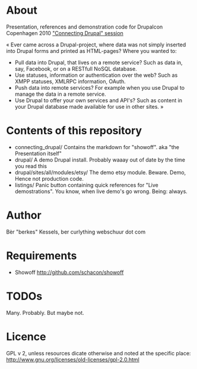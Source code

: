 # About
Presentation, references and demonstration code for Drupalcon Copenhagen 2010 
["Connecting Drupal" session](http://cph2010.drupal.org/sessions/connect-drupal)

« Ever came across a Drupal-project, where data was not simply inserted into Drupal forms and printed as HTML-pages? Where you wanted to:

* Pull data into Drupal, that lives on a remote service? Such as data in, say, Facebook, or on a RESTfull NoSQL database.
* Use statuses, information or authentication over the web? Such as XMPP statuses, XMLRPC information, OAuth.
* Push data into remote services? For example when you use Drupal to manage the data in a remote service.
* Use Drupal to offer your own services and API's? Such as content in your Drupal database made available for use in other sites. »

# Contents of this repository
* connecting_drupal/ Contains the markdown for "showoff". aka "the Presentation itself"
* drupal/ A demo Drupal install. Probably waaay out of date by the time you read this
* drupal/sites/all/modules/etsy/ The demo etsy module. Beware. Demo, Hence not production code.
* listings/ Panic button containing quick references for "Live demostrations". You know, when live demo's go wrong. Being: always.

# Author
Bèr "berkes" Kessels, ber curlything webschuur dot com

# Requirements
* Showoff http://github.com/schacon/showoff

# TODOs
Many. Probably. But maybe not. 

# Licence 
GPL v 2, unless resources dicate otherwise and noted at the specific place: 
http://www.gnu.org/licenses/old-licenses/gpl-2.0.html
